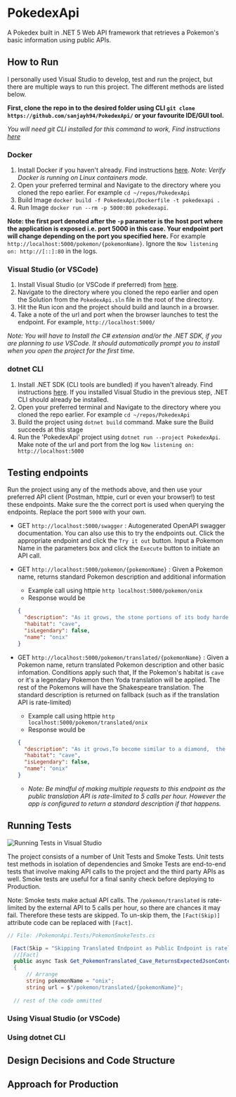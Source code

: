 # PokedexApi
A Pokedex built in .NET 5 Web API framework that retrieves a Pokemon's basic information using public APIs.
## How to Run
I personally used Visual Studio to develop, test and run the project, but there are multiple ways to run this project. The different methods are listed below.

**First, clone the repo in to the desired folder using CLI `git clone https://github.com/sanjayh94/PokedexApi/` or your favourite IDE/GUI tool.**

*You will need git CLI installed for this command to work, Find instructions [here](https://git-scm.com/book/en/v2/Getting-Started-Installing-Git)*
### Docker
1. Install Docker if you haven't already. Find instructions [here](https://docs.docker.com/get-docker/). _Note: Verify Docker is running on Linux containers mode._
2. Open your preferred terminal and Navigate to the directory where you cloned the repo earlier. For example `cd ~/repos/PokedexApi`
3. Build Image `docker build -f PokedexApi/Dockerfile -t pokedexapi .`
4. Run Image `docker run --rm -p 5000:80 pokedexapi`. 

**Note: the first port denoted after the `-p` parameter is the host port where the application is exposed i.e. port 5000 in this case. Your endpoint port will change depending on the port you specified here.** For example `http://localhost:5000/pokemon/{pokemonName}`. Ignore the `Now listening on: http://[::]:80` in the logs.

### Visual Studio (or VSCode)
1. Install Visual Studio (or VSCode if preferred) from [here](https://visualstudio.microsoft.com/downloads/).
2. Navigate to the directory where you cloned the repo earlier and open the Solution from the `PokedexApi.sln` file in the root of the directory.
3. Hit the Run icon and the project should build and launch in a browser.
4. Take a note of the url and port when the browser launches to test the endpoint. For example, `http://localhost:5000/`

_Note: You will have to Install the C# extension and/or the .NET SDK, if you are planning to use VSCode. It should automatically prompt you to install when you open the project for the first time._

### dotnet CLI
1. Install .NET SDK (CLI tools are bundled) if you haven't already. Find instructions [here](https://dotnet.microsoft.com/download). If you installed Visual Studio in the previous step, .NET CLI should already be installed.
2. Open your preferred terminal and Navigate to the directory where you cloned the repo earlier. For example `cd ~/repos/PokedexApi`
3. Build the project using `dotnet build` command. Make sure the Build succeeds at this stage
4. Run the 'PokedexApi' project using `dotnet run --project PokedexApi`. Make note of the url and port from the log `Now listening on: http://localhost:5000`

## Testing endpoints
Run the project using any of the methods above, and then use your preferred API client (Postman, httpie, curl or even your browser!) to test these endpoints. Make sure the the correct port is used when querying the endpoints. Replace the port `5000` with your own.

+ GET `http://localhost:5000/swagger` : Autogenerated OpenAPI swagger documentation. You can also use this to try the endpoints out. Click the appropriate endpoint and click the `Try it out` button. Input a Pokemon Name in the parameters box and click the `Execute` button to initiate an API call.
+ GET `http://localhost:5000/pokemon/{pokemonName}` : Given a Pokemon name, returns standard Pokemon description and additional information
  + Example call using httpie `http localhost:5000/pokemon/onix`
  + Response would be 
  ```json
  {
    "description": "As it grows, the stone portions of its body harden to become similar to a diamond, but colored black.",
    "habitat": "cave",
    "isLegendary": false,
    "name": "onix"
  }
  ```
  
+ GET `http://localhost:5000/pokemon/translated/{pokemonName}` : Given a Pokemon name, return translated Pokemon description and other basic infomation. Conditions apply such that, If the Pokemon's habitat is `cave` or it's a legendary Pokemon then Yoda translation will be applied. The rest of the Pokemons will have the Shakespeare translation. The standard description is returned on fallback (such as if the translation API is rate-limited)
  + Example call using httpie `http localhost:5000/pokemon/translated/onix`
  + Response would be 
  ```json
  {
    "description": "As it grows,To become similar to a diamond,  the stone portions of its body harden,But colored black.",
    "habitat": "cave",
    "isLegendary": false,
    "name": "onix"
  }
  ``` 
  + _Note: Be mindful of making multiple requests to this endpoint as the public translation API is rate-limited to 5 calls per hour. However the app is configured to return a standard description if that happens._

## Running Tests
![Running Tests in Visual Studio](https://user-images.githubusercontent.com/94787187/143479724-69f4d5f5-9902-4aa0-8d5e-7f8b3ecd7aa9.png)

The project consists of a number of Unit Tests and Smoke Tests. Unit tests test methods in isolation of dependencies and Smoke Tests are end-to-end tests that involve making API calls to the project and the third party APIs as well. Smoke tests are useful for a final sanity check before deploying to Production.

Note: Smoke tests make actual API calls. The `/pokemon/translated` is rate-limited by the external API to 5 calls per hour, so there are chances it may fail. Therefore these tests are skipped. To un-skip them, the `[Fact(Skip)]` attribute code can be replaced with `[Fact]`.

```C#
// File: /PokemonApi.Tests/PokemonSmokeTests.cs

 [Fact(Skip = "Skipping Translated Endpoint as Public Endpoint is ratelimited to 5 calls per hour")]
  //[Fact]
  public async Task Get_PokemonTranslated_Cave_ReturnsExpectedJsonContent_YodaTranslation()
  {
      // Arrange
      string pokemonName = "onix";
      string url = $"/pokemon/translated/{pokemonName}";
      
  // rest of the code ommitted
```

### Using Visual Studio (or VSCode)
### Using dotnet CLI
## Design Decisions and Code Structure
## Approach for Production
